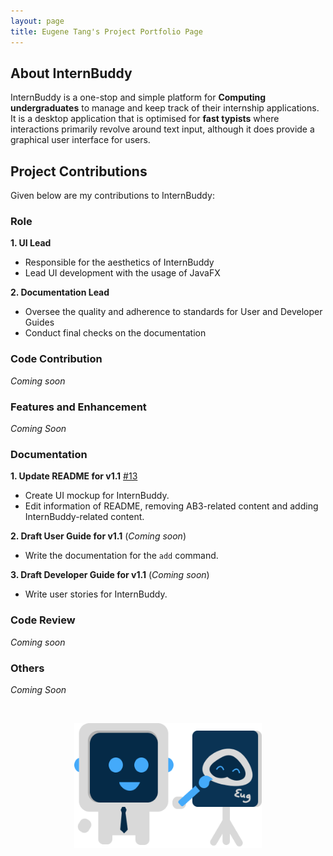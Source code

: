```yaml
---
layout: page
title: Eugene Tang's Project Portfolio Page
---
```


## About InternBuddy

InternBuddy is a one-stop and simple platform for **Computing undergraduates** to manage and keep track of their
internship applications. It is a desktop application that is optimised for **fast typists** where interactions
primarily revolve around text input, although it does provide a graphical user interface for users.


## Project Contributions
Given below are my contributions to InternBuddy:

### Role
**1. UI Lead**
* Responsible for the aesthetics of InternBuddy
* Lead UI development with the usage of JavaFX

**2. Documentation Lead**
* Oversee the quality and adherence to standards for User and Developer Guides
* Conduct final checks on the documentation

### Code Contribution
_Coming soon_

### Features and Enhancement
_Coming Soon_

### Documentation
**1. Update README for v1.1** [\#13](https://github.com/AY2223S2-CS2103T-T14-3/tp/pull/13)
* Create UI mockup for InternBuddy.
* Edit information of README, removing AB3-related content and adding InternBuddy-related content.

**2. Draft User Guide for v1.1** (_Coming soon_)
* Write the documentation for the `add` command.

**3. Draft Developer Guide for v1.1** (_Coming soon_)
* Write user stories for InternBuddy.


### Code Review
_Coming soon_

### Others
_Coming Soon_

<br/>
<p align="center">
  <img width="300" height="200" src="../images/team-mascots/InternBuddyArtist.png">
</p>
